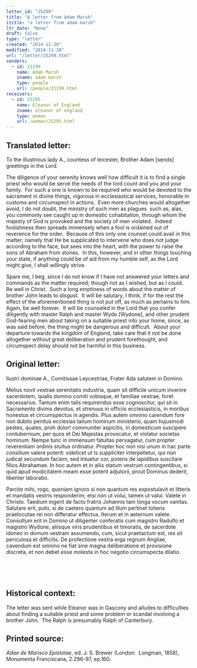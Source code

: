 ```yaml
---
letter_id: "25299"
title: "A letter from Adam Marsh"
ititle: "a letter from adam marsh"
ltr_date: "None"
draft: false
type: "letter"
created: "2014-11-20"
modified: "2014-11-20"
url: "/letter/25299.html"
senders:
  - id: 21199
    name: Adam Marsh
    iname: adam marsh
    type: people
    url: /people/21199.html
receivers:
  - id: 25295
    name: Eleanor of England
    iname: eleanor of england
    type: woman
    url: /woman/25295.html
---
```

<h2> Translated letter:</h2><p>To the illustrious lady A., countess of leicester, Brother Adam [sends] greetings in the Lord.</p><p>The diligence of your serenity knows well how difficult it is to find a single priest who would be serve the needs of the lord count and you and your family.&nbsp; For such a one is known to be required who would be devoted to the sacrament in divine things, vigorous in ecclesiastical services, honorable in customs and circumspect in actions.&nbsp; Even more churches would altogether avoid, I do not doubt, the ministry of such men as plagues&nbsp; such as, alas, you commonly see caught up in domestic cohabitation, through whom the majesty of God is provoked and the society of men violated.&nbsp; Indeed foolishness then spreads immensely when a fool is ordained out of reverence for the order.&nbsp; Because of this only one counsel could avail in this matter; namely that He be supplicated to intervene who does not judge according to the face, but sees into the heart, with the power to raise the sons of Abraham from stones.&nbsp; In this, however, and in other things touching your state, if anything could be of aid from my humble self, as the Lord might give, I shall willingly strive.</p><p>Spare me, I beg, since I do not know if I have not answered your letters and commands as the matter required; though not as I wished, but as I could.&nbsp; Be well in Christ.&nbsp; Such a long emptiness of words about the matter of brother John leads to disgust.&nbsp; It will be salutary, I think, if for the rest the effect of the aforementioned thing is not put off, as much as pertains to him. Again, be well forever.&nbsp; It will be counseled in the Lord that you confer diligently with master Ralph and master Wydo [Wydone], and other prudent God-fearing men about taking on a suitable priest into your home, since, as was said before, the thing might be dangerous and difficult.&nbsp; About your departure towards the kingdom of England, take care that it not be done altogether without great deliberation and prudent forethought, and circumspect delay should not be harmful in this business.</p><h2 class="mt-4"> Original letter:</h2><p>llustri dominae A., Comitissae Leycestriae, Frater Ada salutem in Domino.</p><p>Melius novit vestrae serenitatis industria, quam sit difficile unicum invenire sacerdotem, qualis domino comiti vobisque, et familiae vestrae, foret necessarius. Tantum enim talis requirendus esse cognoscitur, qui sit in Sacramento divinis devotus, et strenuus in officiis ecclesiasticis, in moribus honestus et circumspectus in agendis. Plus autem omnino carendum fore non dubito penitus ecclesias talium hominum ministerio, quam hujusmodi pestes, quales, proh dolor! communiter aspicitis, in domesticum suscipere contubernium, per quos et Dei Majestas provocatur, et violatur societas hominum. Nempe tunc in immensum fatuitas pervagatur, cum propter reverentiam ordinis stultus ordinatur. Propter hoc non nisi unum in hac parte consilium valere poterit: videlicet ut Is suppliciter interpelletur, qui non judicat secundum faciem, sed intuetur cor, potens de lapidibus suscitare filios Abrahamae. In hoc autem et in aliis statum vestrum contingentibus, si quid apud modicitatem meam esse poterit adjutorii, prout Dominus dederit, libenter laborabo.</p><p>Parcite mihi, rogo, quoniam ignoro si non quantum res expostulavit et litteris et mandatis vestris responderim; etsi non ut volui, tamen ut valui. Valete in Christo. Taedium ingerit de facto fratris Johannis tam longa vocum vanitas. Salutare erit, puto, si de caetero quantum ad illum pertinet totiens praelocutae rei non differatur effectus. Iterum et in aeternum valete. Consultum erit in Domino ut diligenter conferatis cum magistro Radulfo et magistro Wydone, aliisque viris prudentibus et timoratis, de sacerdote idoneo in domum vestram assumendo, cum, sicut praetactum est, res sit periculosa et difficilis. De profectione vestra erga regnum Angliae, cavendum est omnino ne fiat sine magna deliberatione et provisione discreta, et non debet esse molesta in hoc negotio circumspecta dilatio.</p><p>&nbsp;</p><p>&nbsp;</p><h2 class="mt-4"> Historical context:</h2><p>The letter was sent while Eleanor was in Gascony and alludes to difficulties about finding a suitable priest and some problem or scandal involving a brother John. &nbsp;The Ralph is presumably Ralph of Canterbury.</p><h2 class="mt-4"> Printed source:</h2><p><i>Adae de Marisco Epistolae</i>, ed. J. S. Brewer (London:&nbsp; Longman, 1858), Monumenta Franciscana,&nbsp;2.296-97, ep.160.</p>